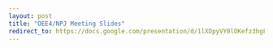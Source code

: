 ```yaml
---
layout: post
title: "OEE4/NPJ Meeting Slides"
redirect_to: https://docs.google.com/presentation/d/1lXDpyVY0lOKefz3hgFkhL1b7ndtv-gwINLF40MaheQg
---
```

